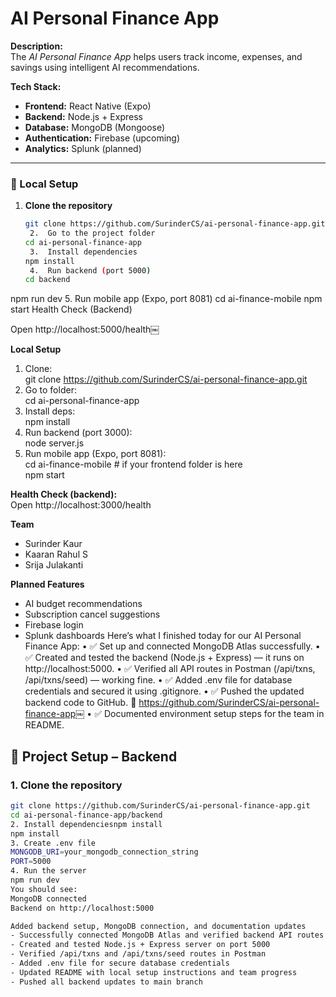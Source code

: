 # AI Personal Finance App

**Description:**  
The *AI Personal Finance App* helps users track income, expenses, and savings using intelligent AI recommendations.

**Tech Stack:**  
- **Frontend:** React Native (Expo)  
- **Backend:** Node.js + Express  
- **Database:** MongoDB (Mongoose)  
- **Authentication:** Firebase (upcoming)  
- **Analytics:** Splunk (planned)

---

### 🧩 Local Setup

1. **Clone the repository**
   ```bash
   git clone https://github.com/SurinderCS/ai-personal-finance-app.git
   	2.	Go to the project folder
   cd ai-personal-finance-app
   	3.	Install dependencies
   npm install
   	4.	Run backend (port 5000)
   cd backend
npm run dev
	5.	Run mobile app (Expo, port 8081)
   cd ai-finance-mobile
npm start
Health Check (Backend)

Open http://localhost:5000/health￼


**Local Setup**
1. Clone:  
   git clone https://github.com/SurinderCS/ai-personal-finance-app.git
2. Go to folder:  
   cd ai-personal-finance-app
3. Install deps:  
   npm install
4. Run backend (port 3000):  
   node server.js
5. Run mobile app (Expo, port 8081):  
   cd ai-finance-mobile  # if your frontend folder is here  
   npm start

**Health Check (backend):**  
Open http://localhost:3000/health

**Team**
- Surinder Kaur
- Kaaran Rahul S
- Srija Julakanti

**Planned Features**
- AI budget recommendations  
- Subscription cancel suggestions  
- Firebase login  
- Splunk dashboards
Here’s what I finished today for our AI Personal Finance App:
	•	✅ Set up and connected MongoDB Atlas successfully.
	•	✅ Created and tested the backend (Node.js + Express) — it runs on http://localhost:5000.
	•	✅ Verified all API routes in Postman (/api/txns, /api/txns/seed) — working fine.
	•	✅ Added .env file for database credentials and secured it using .gitignore.
	•	✅ Pushed the updated backend code to GitHub.
🔗 https://github.com/SurinderCS/ai-personal-finance-app￼
	•	✅ Documented environment setup steps for the team in README.
## 🧠 Project Setup – Backend

### 1. Clone the repository
```bash
git clone https://github.com/SurinderCS/ai-personal-finance-app.git
cd ai-personal-finance-app/backend
2. Install dependenciesnpm install
npm install
3. Create .env file
MONGODB_URI=your_mongodb_connection_string
PORT=5000
4. Run the server
npm run dev
You should see:
MongoDB connected
Backend on http://localhost:5000

Added backend setup, MongoDB connection, and documentation updates
- Successfully connected MongoDB Atlas and verified backend API routes
- Created and tested Node.js + Express server on port 5000
- Verified /api/txns and /api/txns/seed routes in Postman
- Added .env file for secure database credentials
- Updated README with local setup instructions and team progress
- Pushed all backend updates to main branch
